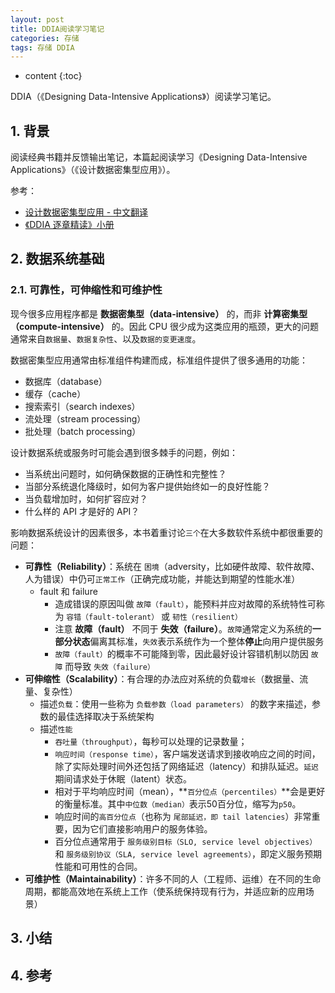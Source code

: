 ```yaml
---
layout: post
title: DDIA阅读学习笔记
categories: 存储
tags: 存储 DDIA
---
```


* content
{:toc}

DDIA（《Designing Data-Intensive Applications》）阅读学习笔记。



## 1. 背景

阅读经典书籍并反馈输出笔记，本篇起阅读学习《Designing Data-Intensive Applications》（《设计数据密集型应用》）。

参考：

* [设计数据密集型应用 - 中文翻译](http://ddia.vonng.com/#/)
* [《DDIA 逐章精读》小册](https://ddia.qtmuniao.com/#/)

## 2. 数据系统基础

### 2.1. 可靠性，可伸缩性和可维护性

现今很多应用程序都是 **数据密集型（data-intensive）** 的，而非 **计算密集型（compute-intensive）** 的。因此 CPU 很少成为这类应用的瓶颈，更大的问题通常来自`数据量`、`数据复杂性`、以及`数据的变更速度`。

数据密集型应用通常由标准组件构建而成，标准组件提供了很多通用的功能：

* 数据库（database）
* 缓存（cache）
* 搜索索引（search indexes）
* 流处理（stream processing）
* 批处理（batch processing）

设计数据系统或服务时可能会遇到很多棘手的问题，例如：

* 当系统出问题时，如何确保数据的正确性和完整性？
* 当部分系统退化降级时，如何为客户提供始终如一的良好性能？
* 当负载增加时，如何扩容应对？
* 什么样的 API 才是好的 API？

影响数据系统设计的因素很多，本书着重讨论`三个`在大多数软件系统中都很重要的问题：

* **可靠性（Reliability）**：系统在 `困境`（adversity，比如硬件故障、软件故障、人为错误）中仍可`正常工作`（正确完成功能，并能达到期望的性能水准）
    * fault 和 failure
        * 造成错误的原因叫做 `故障（fault）`，能预料并应对故障的系统特性可称为 `容错（fault-tolerant）` 或 `韧性（resilient）`
        * 注意 **故障（fault）** 不同于 **失效（failure）**。`故障`通常定义为系统的**一部分状态**偏离其标准，`失效`表示系统作为一个整体**停止**向用户提供服务
        * `故障（fault）`的概率不可能降到零，因此最好设计容错机制以防因 `故障` 而导致 `失效（failure）`
* **可伸缩性（Scalability）**：有合理的办法应对系统的负载`增长`（数据量、流量、复杂性）
    * 描述`负载`：使用一些称为 `负载参数（load parameters）` 的数字来描述，参数的最佳选择取决于系统架构
    * 描述`性能`
        * `吞吐量（throughput）`，每秒可以处理的记录数量；
        * `响应时间（response time）`，客户端发送请求到接收响应之间的时间，除了实际处理时间外还包括了网络延迟（latency）和排队延迟。`延迟`期间请求处于休眠（latent）状态。
        * 相对于平均响应时间（mean），**`百分位点（percentiles）`**会是更好的衡量标准。其中`中位数（median）`表示50百分位，缩写为`p50`。
        * 响应时间的`高百分位点`（也称为 `尾部延迟，即 tail latencies`）非常重要，因为它们直接影响用户的服务体验。
        * 百分位点通常用于 `服务级别目标（SLO, service level objectives）` 和 `服务级别协议（SLA, service level agreements）`，即定义服务预期性能和可用性的合同。
* **可维护性（Maintainability）**：许多不同的人（工程师、运维）在不同的生命周期，都能高效地在系统上工作（使系统保持现有行为，并适应新的应用场景）

## 3. 小结

## 4. 参考

